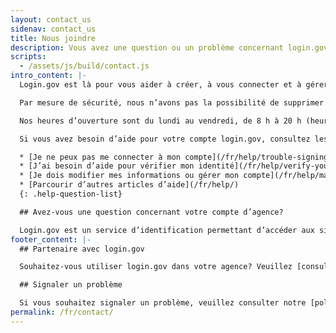 ```yaml
---
layout: contact_us
sidenav: contact_us
title: Nous joindre
description: Vous avez une question ou un problème concernant login.gov?
scripts:
  - /assets/js/build/contact.js
intro_content: |-
  Login.gov est là pour vous aider à créer, à vous connecter et à gérer votre compte login.gov.

  Par mesure de sécurité, nous n’avons pas la possibilité de supprimer votre compte login.gov ou de changer votre mot de passe en votre nom.

  Nos heures d’ouverture sont du lundi au vendredi, de 8 h à 20 h (heure de l’Est). Veuillez noter que nos agents du service clientèle peuvent prendre jusqu’à deux jours ouvrables pour répondre à votre question. Nous vous remercions de votre patience.

  Si vous avez besoin d’aide pour votre compte login.gov, consultez les articles de notre centre d’aide pour obtenir de l’aide sur des questions courantes.

  * [Je ne peux pas me connecter à mon compte](/fr/help/trouble-signing-in/overview/)
  * [J’ai besoin d’aide pour vérifier mon identité](/fr/help/verify-your-identity/overview/)
  * [Je dois modifier mes informations ou gérer mon compte](/fr/help/manage-your-account/overview/)
  * [Parcourir d’autres articles d’aide](/fr/help/)
  {: .help-question-list}

  ## Avez-vous une question concernant votre compte d’agence?

  Login.gov est un service d’identification permettant d’accéder aux sites web des agences gouvernementales. Si vous avez des questions sur le site web de l’agence, qui peuvent porter sur le statut de votre demande, votre adhésion, votre éligibilité, vos avantages ou d’autres questions spécifiques liées à votre compte auprès de cette agence gouvernementale, veuillez contacter cette agence.
footer_content: |-
  ## Partenaire avec login.gov

  Souhaitez-vous utiliser login.gov dans votre agence? Veuillez [consulter le site web de nos partenaires](https://partners.login.gov/).

  ## Signaler un problème

  Si vous souhaitez signaler un problème, veuillez consulter notre [politique de divulgation de la vulnérabilité](https://18f.gsa.gov/vulnerability-disclosure-policy/) et nous contacter en utilisant notre [formulaire de divulgation de la vulnérabilité](https://docs.google.com/forms/d/e/1FAIpQLScuo4xCzBlpLnoq7-bDAVAxtJci03by7S-Q-Z_JUBDloK01QA/viewform).
permalink: /fr/contact/
---
```

